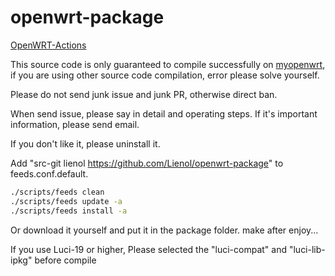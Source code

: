 # openwrt-package

[OpenWRT-Actions](https://github.com/Lienol/openwrt-actions/actions)

This source code is only guaranteed to compile successfully on [myopenwrt](https://github.com/Lienol/openwrt), if you are using other source code compilation, error please solve yourself.

Please do not send junk issue and junk PR, otherwise direct ban.

When send issue, please say in detail and operating steps. If it's important information, please send email.

If you don't like it, please uninstall it.

Add "src-git lienol https://github.com/Lienol/openwrt-package" to feeds.conf.default.

```bash
./scripts/feeds clean
./scripts/feeds update -a
./scripts/feeds install -a
```

Or download it yourself and put it in the package folder.
make after enjoy...

If you use Luci-19 or higher, Please selected the "luci-compat" and "luci-lib-ipkg" before compile
